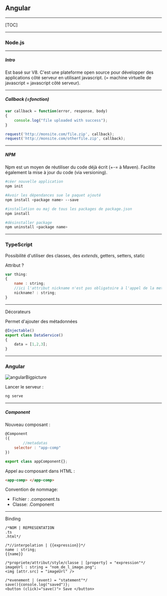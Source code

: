## Angular

------

[TOC]

------

### Node.js

------

##### Intro

Est basé sur V8. C'est une plateforme open source pour développer des applications côté serveur en utilisant javascript. (= machine virtuelle de javascript = javascript côté serveur).

------

##### Callback (=fonction)

```javascript
var callback = function(error, response, body)
{
    console.log("file uploaded with success");
}

request('http://monsite.com/file.zip', callback);
request('http://monsite.com/otherfile.zip', callback);
```

------

##### NPM

Npm est un moyen de réutiliser du code déjà écrit (+-= à Maven). Facilite également la mise à jour du code (via versioning). 

```bash
#céer nouvelle application
npm init 

#Avoir les dépendances sue le paquet ajouté
npm install <package name> --save

#installation ou maj de tous les packages de package.json
npm install

#désinstaller package
npm uninstall <package name>
```

------

### TypeScript

Possibilité d'utiliser des classes, des *extends*, getters, setters, static

Attribut ?

```javascript
var thing:
{
    name : string;
    //ici l'attribut nickname n'est pas obligatoire à l'appel de la methode
    nickname? : string;
}
```

------

Décorateurs

Permet d'ajouter des métadonnées

```typescript
@Injectable()
export class DataService()
{
    data = [1,2,3];
}
```



------

### Angular

![angularBigpicture](/Users/Berenger/Documents/GitKraken/GKCheatSheet/images/angularBigpicture.png)

Lancer le serveur : 

```Bash
ng serve
```



------

##### Component

Nouveau composant : 

```JavaScript
@Component
({
        //metadatas
    selector : "app-comp"
})

export class appComponent{};
```

Appel au composant dans HTML :

```html
<app-comp> </app-comp>
```

Convention de nommage:

- Fichier : *<component name>*.component.ts
- Classe: *<componentName>*.Component

------

Binding

```nginx
/*NOM | REPRESENTATION
.ts
.html*/

/*//interpolation | {{expression}}*/
name : string;
{{name}}

/*propriete/attribut/style/classe | [property] = "expression"*/
imageUrl : string = "nom_de_l_image.png";
<img [attr.src] = "imageUrl" />

/*evenement | (event) = "statement"*/
save(){console.log("saved")};
<button (click)="save()"> Save </button>
```


